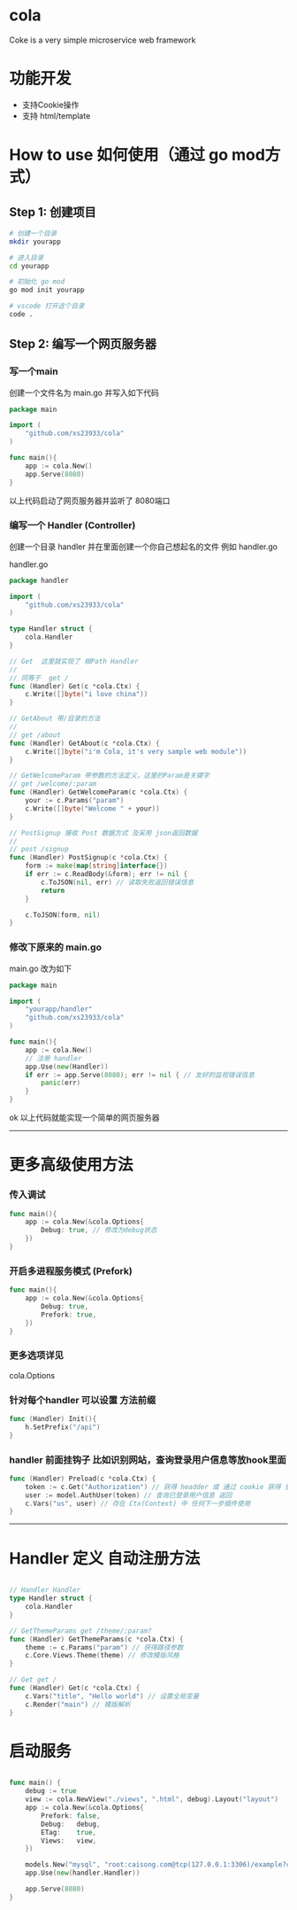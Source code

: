 # cola
Coke is a very simple microservice web framework

# 功能开发

- 支持Cookie操作
- 支持 html/template

# How to use 如何使用（通过 go mod方式）

## Step 1: 创建项目
```sh
# 创建一个目录
mkdir yourapp 

# 进入目录 
cd yourapp

# 初始化 go mod
go mod init yourapp

# vscode 打开这个目录
code .
```
## Step 2: 编写一个网页服务器

### 写一个main 

创建一个文件名为 main.go 并写入如下代码
```go
package main

import (
	"github.com/xs23933/cola"
)

func main(){
	app := cola.New()
	app.Serve(8080)
}
```
以上代码启动了网页服务器并监听了 8080端口

### 编写一个 Handler (Controller)
创建一个目录 handler 并在里面创建一个你自己想起名的文件 例如 handler.go

handler.go
```go
package handler

import (
	"github.com/xs23933/cola"
)

type Handler struct {
	cola.Handler
}

// Get  这里就实现了 根Path Handler
//
// 同等于  get /
func (Handler) Get(c *cola.Ctx) {
	c.Write([]byte("i love china"))
}

// GetAbout 带/目录的方法 
//
// get /about
func (Handler) GetAbout(c *cola.Ctx) {
	c.Write([]byte("i'm Cola, it's very sample web module"))
}

// GetWelcomeParam 带参数的方法定义，这里的Param是关键字
// get /welcome/:param
func (Handler) GetWelcomeParam(c *cola.Ctx) {
	your := c.Params("param")
	c.Write([]byte("Welcome " + your))
}

// PostSignup 接收 Post 数据方式 及采用 json返回数据
//
// post /signup
func (Handler) PostSignup(c *cola.Ctx) {
	form := make(map[string]interface{})
	if err := c.ReadBody(&form); err != nil {
		c.ToJSON(nil, err) // 读取失败返回错误信息
		return
	}

	c.ToJSON(form, nil)
}
```

### 修改下原来的 main.go
main.go 改为如下
```go
package main

import (
	"yourapp/handler"
	"github.com/xs23933/cola"
)

func main(){
	app := cola.New()
	// 注册 handler
	app.Use(new(Handler))
	if err := app.Serve(8080); err != nil { // 友好的监视错误信息
		panic(err)
	}
}
```
ok 以上代码就能实现一个简单的网页服务器

------

# 更多高级使用方法
### 传入调试
```go
func main(){
	app := cola.New(&cola.Options{
		Debug: true, // 修改为debug状态
	})
}
```

### 开启多进程服务模式 (Prefork)
```go
func main(){
	app := cola.New(&cola.Options{
		Debug: true,
		Prefork: true,
	})
}
```

### 更多选项详见

cola.Options

### 针对每个handler 可以设置 方法前缀  
```go
func (Handler) Init(){
	h.SetPrefix("/api")
}
```

### handler 前面挂钩子 比如识别网站，查询登录用户信息等放hook里面
```go
func (Handler) Preload(c *cola.Ctx) {
	token := c.Get("Authorization") // 获得 headder 或 通过 cookie 获得 登录令牌
	user := model.AuthUser(token) // 查询已登录用户信息 返回
	c.Vars("us", user) // 存在 Ctx(Context) 中 任何下一步插件使用
}
```
----

# Handler 定义 自动注册方法

```go

// Handler Handler
type Handler struct {
	cola.Handler
}

// GetThemeParams get /theme/:param?
func (Handler) GetThemeParams(c *cola.Ctx) {
	theme := c.Params("param") // 获得路径参数
	c.Core.Views.Theme(theme) // 修改模版风格
}

// Get get /
func (Handler) Get(c *cola.Ctx) {
	c.Vars("title", "Hello world") // 设置全局变量
	c.Render("main") // 模版解析
}

```

# 启动服务

```go

func main() {
	debug := true
	view := cola.NewView("./views", ".html", debug).Layout("layout")
	app := cola.New(&cola.Options{
		Prefork: false,
		Debug:   debug,
		ETag:    true,
		Views:   view,
	})

	models.New("mysql", "root:caisong.com@tcp(127.0.0.1:3306)/example?charset=utf8mb4&parseTime=True&loc=UTC", debug)
	app.Use(new(handler.Handler))

	app.Serve(8080)
}

```